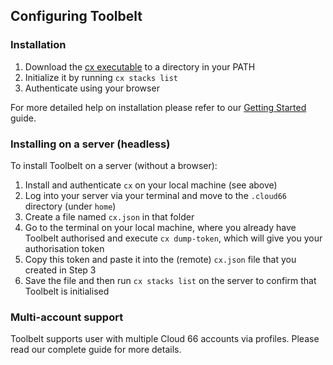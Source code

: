 
## Configuring Toolbelt

### Installation

1. Download the [cx executable](https://app.cloud66.com/toolbelt) to a directory in your PATH
2. Initialize it by running `cx stacks list`  
3. Authenticate using your browser

For more detailed help on installation please refer to our [Getting Started](/{{page.collection}}/quickstarts/using-cloud66-toolbelt.html) guide.

### Installing on a server (headless)

To install Toolbelt on a server (without a browser):

1. Install and authenticate `cx` on your local machine (see above)
2. Log into your server via your terminal and move to the `.cloud66` directory (under `home`) 
3. Create a file named `cx.json` in that folder
4. Go to the terminal on your local machine, where you already have Toolbelt authorised and execute `cx dump-token`, which will give you your authorisation token
5. Copy this token and paste it into the (remote) `cx.json` file that you created in Step 3
6. Save the file and then run `cx stacks list` on the server to confirm that Toolbelt is initialised


### Multi-account support

Toolbelt supports user with multiple Cloud 66 accounts via profiles. Please read our complete guide for more details.


